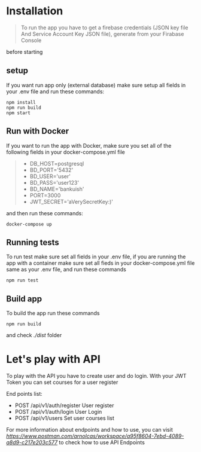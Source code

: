 # Installation

> To run the app you have to get a firebase credentials (JSON key file And Service Account Key JSON file), generate from your Firabase Console

before starting

## setup

If you want run app only (external database) make sure setup all fields in your .env file and run these commands:

```
npm install
npm run build
npm start
```

## Run with Docker

If you want to run the app with Docker, make sure you set all of the following fields in your docker-compose.yml file

> -   DB_HOST=postgresql
> -   BD_PORT='5432'
> -   BD_USER='user'
> -   BD_PASS='user123'
> -   BD_NAME='bankuish'
> -   PORT=3000
> -   JWT_SECRET='aVerySecretKey:)'

and then run these commands:

```
docker-compose up
```

## Running tests

To run test make sure set all fields in your .env file, if you are running the app with a container make sure set all fieds in your docker-compose.yml file same as your .env file, and run these commands

```
npm run test
```

## Build app

To build the app run these commands

```
npm run build
```

and check _./dist_ folder

# Let's play with API

To play with the API you have to create user and do login. With your JWT Token you can set courses for a user register

End points list:

-   POST /api/v1/auth/register User register
-   POST /api/v1/auth/login User Login
-   POST /api/v1/users Set user courses list

For more information about endpoints and how to use, you can visit *https://www.postman.com/arnolcas/workspace/a95f8604-7ebd-4089-a8d9-c217e203c577* to check how to use API Endpoints
